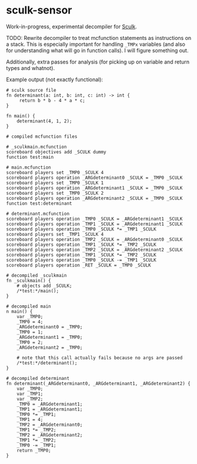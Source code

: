 # sculk-sensor

Work-in-progress, experimental decompiler for
[Sculk](https://github.com/Trivaxy/sculk).

TODO: Rewrite decompiler to treat mcfunction statements as instructions on a
stack. This is especially important for handling `_TMPx` variables (and also
for understanding what will go in function calls). I will figure something out.

Additionally, extra passes for analysis (for picking up on variable and return
types and whatnot).

Example output (not exactly functional):

```
# sculk source file
fn determinant(a: int, b: int, c: int) -> int {
     return b * b - 4 * a * c;
}
    
fn main() {
    determinant(4, 1, 2);
}
```

```mcfunction
# compiled mcfunction files

# _sculkmain.mcfunction
scoreboard objectives add _SCULK dummy
function test:main

# main.mcfunction
scoreboard players set _TMP0 _SCULK 4
scoreboard players operation _ARGdeterminant0 _SCULK = _TMP0 _SCULK
scoreboard players set _TMP0 _SCULK 1
scoreboard players operation _ARGdeterminant1 _SCULK = _TMP0 _SCULK
scoreboard players set _TMP0 _SCULK 2
scoreboard players operation _ARGdeterminant2 _SCULK = _TMP0 _SCULK
function test:determinant

# determinant.mcfunction
scoreboard players operation _TMP0 _SCULK = _ARGdeterminant1 _SCULK
scoreboard players operation _TMP1 _SCULK = _ARGdeterminant1 _SCULK
scoreboard players operation _TMP0 _SCULK *= _TMP1 _SCULK
scoreboard players set _TMP1 _SCULK 4
scoreboard players operation _TMP2 _SCULK = _ARGdeterminant0 _SCULK
scoreboard players operation _TMP1 _SCULK *= _TMP2 _SCULK
scoreboard players operation _TMP2 _SCULK = _ARGdeterminant2 _SCULK
scoreboard players operation _TMP1 _SCULK *= _TMP2 _SCULK
scoreboard players operation _TMP0 _SCULK -= _TMP1 _SCULK
scoreboard players operation _RET _SCULK = _TMP0 _SCULK
```

```
# decompiled _sculkmain
fn _sculkmain() {
    # objects add _SCULK;
    /*test:*/main();
}

# decompiled main
n main() {
    var _TMP0;
    _TMP0 = 4;
    _ARGdeterminant0 = _TMP0;
    _TMP0 = 1;
    _ARGdeterminant1 = _TMP0;
    _TMP0 = 2;
    _ARGdeterminant2 = _TMP0;

    # note that this call actually fails because no args are passed
    /*test:*/determinant();
}

# decompiled determinant
fn determinant(_ARGdeterminant0, _ARGdeterminant1, _ARGdeterminant2) {
    var _TMP0;
    var _TMP1;
    var _TMP2;
    _TMP0 = _ARGdeterminant1;
    _TMP1 = _ARGdeterminant1;
    _TMP0 *= _TMP1;
    _TMP1 = 4;
    _TMP2 = _ARGdeterminant0;
    _TMP1 *= _TMP2;
    _TMP2 = _ARGdeterminant2;
    _TMP1 *= _TMP2;
    _TMP0 -= _TMP1;
    return _TMP0;
}
```